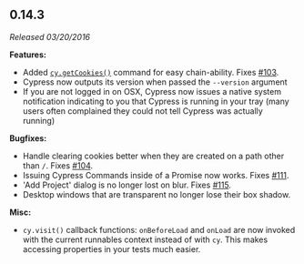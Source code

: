 ## 0.14.3

_Released 03/20/2016_

**Features:**

- Added [`cy.getCookies()`](/api/commands/getcookies) command for easy
  chain-ability. Fixes [#103](https://github.com/cypress-io/cypress/issues/103).
- Cypress now outputs its version when passed the `--version` argument
- If you are not logged in on OSX, Cypress now issues a native system
  notification indicating to you that Cypress is running in your tray (many
  users often complained they could not tell Cypress was actually running)

**Bugfixes:**

- Handle clearing cookies better when they are created on a path other than `/`.
  Fixes [#104](https://github.com/cypress-io/cypress/issues/104).
- Issuing Cypress Commands inside of a Promise now works. Fixes
  [#111](https://github.com/cypress-io/cypress/issues/111).
- 'Add Project' dialog is no longer lost on blur. Fixes
  [#115](https://github.com/cypress-io/cypress/issues/115).
- Desktop windows that are transparent no longer lose their box shadow.

**Misc:**

- `cy.visit()` callback functions: `onBeforeLoad` and `onLoad` are now invoked
  with the current runnables context instead of with `cy`. This makes accessing
  properties in your tests much easier.

